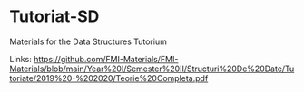 # Tutoriat-SD
Materials for the Data Structures Tutorium

Links:
https://github.com/FMI-Materials/FMI-Materials/blob/main/Year%20I/Semester%20II/Structuri%20De%20Date/Tutoriate/2019%20-%202020/Teorie%20Completa.pdf

